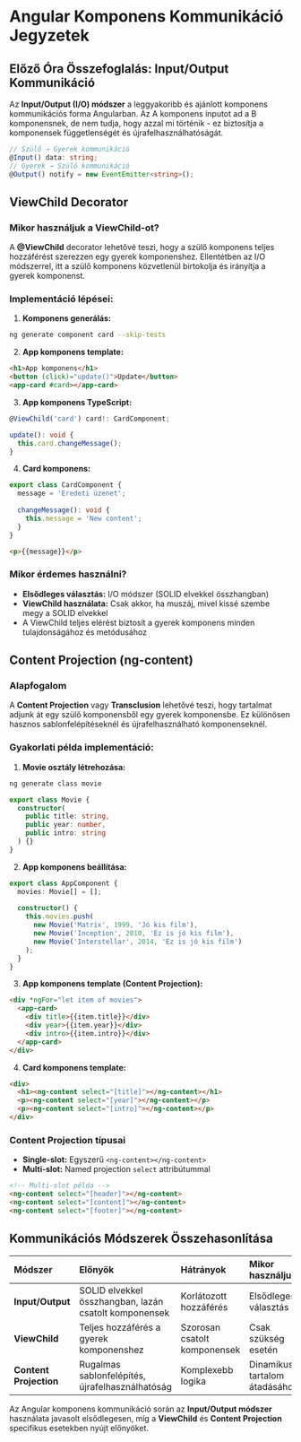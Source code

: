# Angular Komponens Kommunikáció Jegyzetek

## Előző Óra Összefoglalás: Input/Output Kommunikáció

Az **Input/Output (I/O) módszer** a leggyakoribb és ajánlott komponens kommunikációs forma Angularban. Az A komponens inputot ad a B komponensnek, de nem tudja, hogy azzal mi történik - ez biztosítja a komponensek függetlenségét és újrafelhasználhatóságát.

```typescript
// Szülő → Gyerek kommunikáció
@Input() data: string;
// Gyerek → Szülő kommunikáció  
@Output() notify = new EventEmitter<string>();
```


## ViewChild Decorator

### Mikor használjuk a ViewChild-ot?

A **@ViewChild** decorator lehetővé teszi, hogy a szülő komponens teljes hozzáférést szerezzen egy gyerek komponenshez. Ellentétben az I/O módszerrel, itt a szülő komponens közvetlenül birtokolja és irányítja a gyerek komponenst.

### Implementáció lépései:

1. **Komponens generálás:**
```bash
ng generate component card --skip-tests
```

2. **App komponens template:**
```html
<h1>App komponens</h1>
<button (click)="update()">Update</button>
<app-card #card></app-card>
```

3. **App komponens TypeScript:**
```typescript
@ViewChild('card') card!: CardComponent;

update(): void {
  this.card.changeMessage();
}
```

4. **Card komponens:**
```typescript
export class CardComponent {
  message = 'Eredeti üzenet';
  
  changeMessage(): void {
    this.message = 'New content';
  }
}
```

```html
<p>{{message}}</p>
```


### Mikor érdemes használni?

- **Elsődleges választás:** I/O módszer (SOLID elvekkel összhangban)
- **ViewChild használata:** Csak akkor, ha muszáj, mivel kissé szembe megy a SOLID elvekkel
- A ViewChild teljes elérést biztosít a gyerek komponens minden tulajdonságához és metódusához


## Content Projection (ng-content)

### Alapfogalom

A **Content Projection** vagy **Transclusion** lehetővé teszi, hogy tartalmat adjunk át egy szülő komponensből egy gyerek komponensbe. Ez különösen hasznos sablonfelépítéseknél és újrafelhasználható komponenseknél.

### Gyakorlati példa implementáció:

1. **Movie osztály létrehozása:**
```bash
ng generate class movie
```

```typescript
export class Movie {
  constructor(
    public title: string,
    public year: number,
    public intro: string
  ) {}
}
```

2. **App komponens beállítása:**
```typescript
export class AppComponent {
  movies: Movie[] = [];
  
  constructor() {
    this.movies.push(
      new Movie('Matrix', 1999, 'Jó kis film'),
      new Movie('Inception', 2010, 'Ez is jó kis film'),
      new Movie('Interstellar', 2014, 'Ez is jó kis film')
    );
  }
}
```

3. **App komponens template (Content Projection):**
```html
<div *ngFor="let item of movies">
  <app-card>
    <div title>{{item.title}}</div>
    <div year>{{item.year}}</div>
    <div intro>{{item.intro}}</div>
  </app-card>
</div>
```

4. **Card komponens template:**
```html
<div>
  <h1><ng-content select="[title]"></ng-content></h1>
  <p><ng-content select="[year]"></ng-content></p>
  <p><ng-content select="[intro]"></ng-content></p>
</div>
```


### Content Projection típusai

- **Single-slot:** Egyszerű `<ng-content></ng-content>`
- **Multi-slot:** Named projection `select` attribútummal

```html
<!-- Multi-slot példa -->
<ng-content select="[header]"></ng-content>
<ng-content select="[content]"></ng-content>
<ng-content select="[footer]"></ng-content>
```


## Kommunikációs Módszerek Összehasonlítása

| Módszer | Előnyök | Hátrányok | Mikor használjuk |
| :-- | :-- | :-- | :-- |
| **Input/Output** | SOLID elvekkel összhangban, lazán csatolt komponensek  | Korlátozott hozzáférés | Elsődleges választás |
| **ViewChild** | Teljes hozzáférés a gyerek komponenshez  | Szorosan csatolt komponensek | Csak szükség esetén |
| **Content Projection** | Rugalmas sablonfelépítés, újrafelhasználhatóság  | Komplexebb logika | Dinamikus tartalom átadásához |

Az Angular komponens kommunikáció során az **Input/Output módszer** használata javasolt elsődlegesen, míg a **ViewChild** és **Content Projection** specifikus esetekben nyújt előnyöket.

